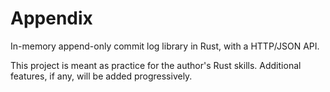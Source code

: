 # Appendix

In-memory append-only commit log library in Rust, with a HTTP/JSON API.

This project is meant as practice for the author's Rust skills. Additional features, if any, will be added progressively.